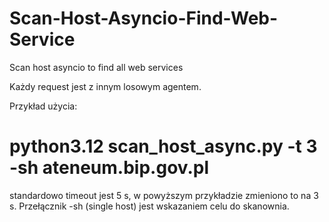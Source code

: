 # Scan-Host-Asyncio-Find-Web-Service
Scan host asyncio to find all web services

Każdy request jest z innym losowym agentem. 

Przykład użycia:
# python3.12 scan_host_async.py -t 3 -sh ateneum.bip.gov.pl 

standardowo timeout jest 5 s, w powyższym przykładzie zmieniono to na 3 s.
Przełącznik -sh (single host) jest wskazaniem celu do skanownia. 
